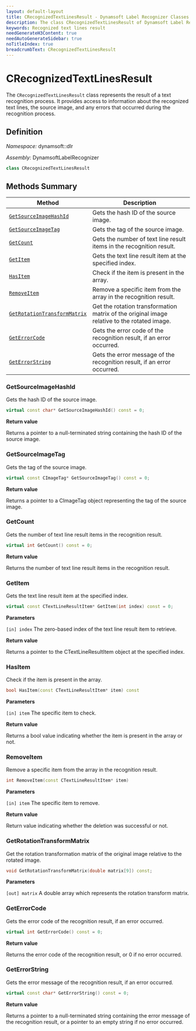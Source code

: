 ```yaml
---
layout: default-layout
title: CRecognizedTextLinesResult - Dynamsoft Label Recognizer Classes
description: The class CRecognizedTextLinesResult of Dynamsoft Label Recognizer represents the result of a text recognition process.
keywords: Recognized text lines result
needGenerateH3Content: true
needAutoGenerateSidebar: true
noTitleIndex: true
breadcrumbText: CRecognizedTextLinesResult
---
```


# CRecognizedTextLinesResult

The `CRecognizedTextLinesResult` class represents the result of a text recognition process. It provides access to information about the recognized text lines, the source image, and any errors that occurred during the recognition process.

## Definition

*Namespace:* dynamsoft::dlr

*Assembly:* DynamsoftLabelRecognizer

```cpp
class CRecognizedTextLinesResult
```

## Methods Summary

| Method               | Description |
|----------------------|-------------|
| [`GetSourceImageHashId`](#getsourceimagehashid) | Gets the hash ID of the source image. |
| [`GetSourceImageTag`](#getsourceimagetag) | Gets the tag of the source image. |
| [`GetCount`](#getcount) | Gets the number of text line result items in the recognition result. |
| [`GetItem`](#getitem) | Gets the text line result item at the specified index. |
| [`HasItem`](#hasitem) | Check if the item is present in the array.|
| [`RemoveItem`](#removeitem) | Remove a specific item from the array in the recognition result.|
| [`GetRotationTransformMatrix`](#getrotationtransformmatrix) | Get the rotation transformation matrix of the original image relative to the rotated image.|
| [`GetErrorCode`](#geterrorcode) | Gets the error code of the recognition result, if an error occurred. |
| [`GetErrorString`](#geterrorstring) | Gets the error message of the recognition result, if an error occurred. |

### GetSourceImageHashId

Gets the hash ID of the source image.

```cpp
virtual const char* GetSourceImageHashId() const = 0;
```

**Return value**

Returns a pointer to a null-terminated string containing the hash ID of the source image.

### GetSourceImageTag

Gets the tag of the source image.

```cpp
virtual const CImageTag* GetSourceImageTag() const = 0;
```

**Return value**

Returns a pointer to a CImageTag object representing the tag of the source image.

### GetCount

Gets the number of text line result items in the recognition result.

```cpp
virtual int GetCount() const = 0;
```

**Return value**

Returns the number of text line result items in the recognition result.

### GetItem

Gets the text line result item at the specified index.

```cpp
virtual const CTextLineResultItem* GetItem(int index) const = 0;
```

**Parameters**

`[in] index` The zero-based index of the text line result item to retrieve.

**Return value**

Returns a pointer to the CTextLineResultItem object at the specified index.

### HasItem

Check if the item is present in the array.

```cpp
bool HasItem(const CTextLineResultItem* item) const
```

**Parameters**

`[in] item` The specific item to check.

**Return value**

Returns a bool value indicating whether the item is present in the array or not.

### RemoveItem

Remove a specific item from the array in the recognition result.

```cpp
int RemoveItem(const CTextLineResultItem* item)
```

**Parameters**

`[in] item` The specific item to remove.

**Return value**

Return value indicating whether the deletion was successful or not.

### GetRotationTransformMatrix

Get the rotation transformation matrix of the original image relative to the rotated image.

```cpp
void GetRotationTransformMatrix(double matrix[9]) const;
```

**Parameters**

`[out] matrix` A double array which represents the rotation transform matrix.


### GetErrorCode

Gets the error code of the recognition result, if an error occurred.

```cpp
virtual int GetErrorCode() const = 0;
```

**Return value**

Returns the error code of the recognition result, or 0 if no error occurred.

### GetErrorString

Gets the error message of the recognition result, if an error occurred.

```cpp
virtual const char* GetErrorString() const = 0;
```

**Return value**

Returns a pointer to a null-terminated string containing the error message of the recognition result, or a pointer to an empty string if no error occurred.
